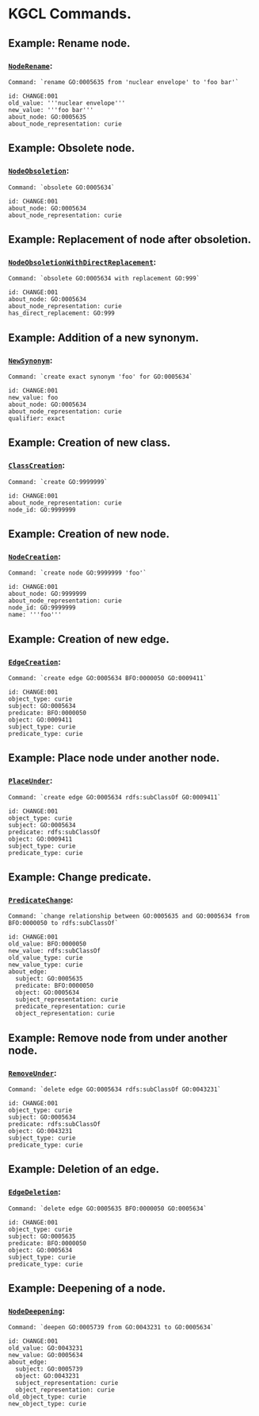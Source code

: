 # KGCL Commands.

## Example: Rename node.
### [`NodeRename`](https://w3id.org/kgcl/NodeRename):
	Command: `rename GO:0005635 from 'nuclear envelope' to 'foo bar'`
```
id: CHANGE:001
old_value: '''nuclear envelope'''
new_value: '''foo bar'''
about_node: GO:0005635
about_node_representation: curie

```
## Example: Obsolete node.
### [`NodeObsoletion`](https://w3id.org/kgcl/NodeObsoletion):
	Command: `obsolete GO:0005634`
```
id: CHANGE:001
about_node: GO:0005634
about_node_representation: curie

```
## Example: Replacement of node after obsoletion.
### [`NodeObsoletionWithDirectReplacement`](https://w3id.org/kgcl/NodeObsoletionWithDirectReplacement):
	Command: `obsolete GO:0005634 with replacement GO:999`
```
id: CHANGE:001
about_node: GO:0005634
about_node_representation: curie
has_direct_replacement: GO:999

```
## Example: Addition of a new synonym.
### [`NewSynonym`](https://w3id.org/kgcl/NewSynonym):
	Command: `create exact synonym 'foo' for GO:0005634`
```
id: CHANGE:001
new_value: foo
about_node: GO:0005634
about_node_representation: curie
qualifier: exact

```
## Example: Creation of new class.
### [`ClassCreation`](https://w3id.org/kgcl/ClassCreation):
	Command: `create GO:9999999`
```
id: CHANGE:001
about_node_representation: curie
node_id: GO:9999999

```
## Example: Creation of new node.
### [`NodeCreation`](https://w3id.org/kgcl/NodeCreation):
	Command: `create node GO:9999999 'foo'`
```
id: CHANGE:001
about_node: GO:9999999
about_node_representation: curie
node_id: GO:9999999
name: '''foo'''

```
## Example: Creation of new edge.
### [`EdgeCreation`](https://w3id.org/kgcl/EdgeCreation):
	Command: `create edge GO:0005634 BFO:0000050 GO:0009411`
```
id: CHANGE:001
object_type: curie
subject: GO:0005634
predicate: BFO:0000050
object: GO:0009411
subject_type: curie
predicate_type: curie

```
## Example: Place node under another node.
### [`PlaceUnder`](https://w3id.org/kgcl/PlaceUnder):
	Command: `create edge GO:0005634 rdfs:subClassOf GO:0009411`
```
id: CHANGE:001
object_type: curie
subject: GO:0005634
predicate: rdfs:subClassOf
object: GO:0009411
subject_type: curie
predicate_type: curie

```
## Example: Change predicate.
### [`PredicateChange`](https://w3id.org/kgcl/PredicateChange):
	Command: `change relationship between GO:0005635 and GO:0005634 from BFO:0000050 to rdfs:subClassOf`
```
id: CHANGE:001
old_value: BFO:0000050
new_value: rdfs:subClassOf
old_value_type: curie
new_value_type: curie
about_edge:
  subject: GO:0005635
  predicate: BFO:0000050
  object: GO:0005634
  subject_representation: curie
  predicate_representation: curie
  object_representation: curie

```
## Example: Remove node from under another node.
### [`RemoveUnder`](https://w3id.org/kgcl/RemoveUnder):
	Command: `delete edge GO:0005634 rdfs:subClassOf GO:0043231`
```
id: CHANGE:001
object_type: curie
subject: GO:0005634
predicate: rdfs:subClassOf
object: GO:0043231
subject_type: curie
predicate_type: curie

```
## Example: Deletion of an edge.
### [`EdgeDeletion`](https://w3id.org/kgcl/EdgeDeletion):
	Command: `delete edge GO:0005635 BFO:0000050 GO:0005634`
```
id: CHANGE:001
object_type: curie
subject: GO:0005635
predicate: BFO:0000050
object: GO:0005634
subject_type: curie
predicate_type: curie

```
## Example: Deepening of a node.
### [`NodeDeepening`](https://w3id.org/kgcl/NodeDeepening):
	Command: `deepen GO:0005739 from GO:0043231 to GO:0005634`
```
id: CHANGE:001
old_value: GO:0043231
new_value: GO:0005634
about_edge:
  subject: GO:0005739
  object: GO:0043231
  subject_representation: curie
  object_representation: curie
old_object_type: curie
new_object_type: curie

```
